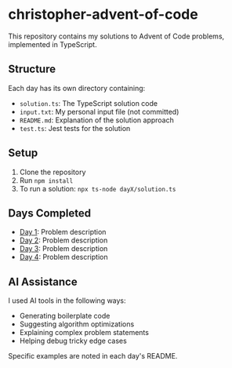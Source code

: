 # christopher-advent-of-code

This repository contains my solutions to Advent of Code problems, implemented in TypeScript.

## Structure

Each day has its own directory containing:
- `solution.ts`: The TypeScript solution code
- `input.txt`: My personal input file (not committed)
- `README.md`: Explanation of the solution approach
- `test.ts`: Jest tests for the solution

## Setup

1. Clone the repository
2. Run `npm install`
3. To run a solution: `npx ts-node dayX/solution.ts`

## Days Completed

- [Day 1](/day1): Problem description
- [Day 2](/day2): Problem description
- [Day 3](/day3): Problem description
- [Day 4](/day4): Problem description

## AI Assistance

I used AI tools in the following ways:
- Generating boilerplate code
- Suggesting algorithm optimizations
- Explaining complex problem statements
- Helping debug tricky edge cases

Specific examples are noted in each day's README.